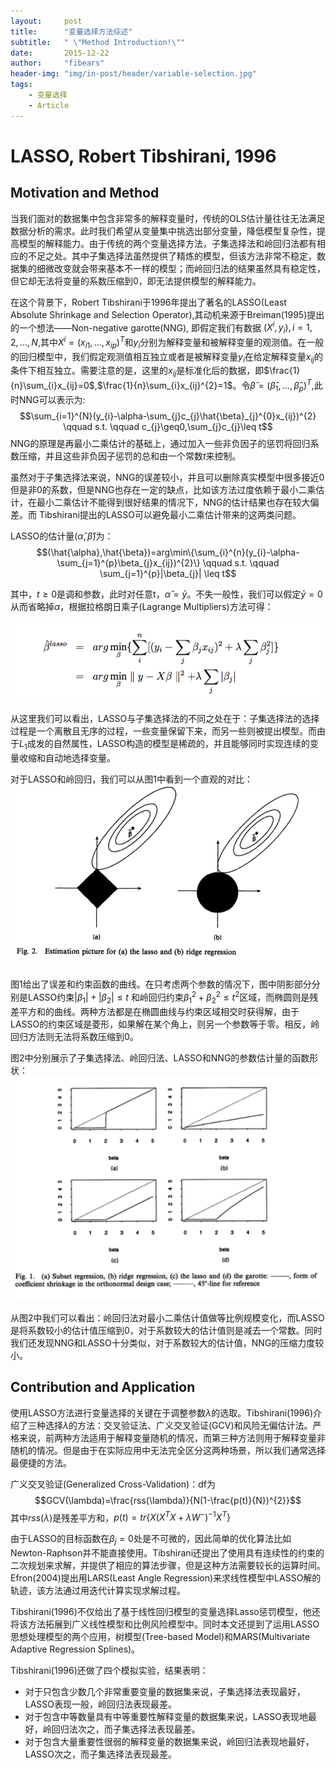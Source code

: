 ```yaml
---
layout:     post
title:      "变量选择方法综述"
subtitle:   " \"Method Introduction!\""
date:       2015-12-22
author:     "fibears"
header-img: "img/in-post/header/variable-selection.jpg"
tags:
    - 变量选择
    - Article
---
```


# LASSO, Robert Tibshirani, 1996
## Motivation and Method

当我们面对的数据集中包含非常多的解释变量时，传统的OLS估计量往往无法满足数据分析的需求。此时我们希望从变量集中挑选出部分变量，降低模型复杂性，提高模型的解释能力。由于传统的两个变量选择方法，子集选择法和岭回归法都有相应的不足之处。其中子集选择法虽然提供了精炼的模型，但该方法非常不稳定，数据集的细微改变就会带来基本不一样的模型；而岭回归法的结果虽然具有稳定性，但它却无法将变量的系数压缩到0，即无法提供模型的解释能力。
      
在这个背景下，Robert Tibshirani于1996年提出了著名的LASSO(Least Absolute Shrinkage and Selection Operator),其动机来源于Breiman(1995)提出的一个想法——Non-negative garotte(NNG), 即假定我们有数据
$(X^{i},y_{i}), i = 1,2,...,N$,其中$X^{i}=(x_{i1},...,x_{ip})^{T}$和$y_{i}$分别为解释变量和被解释变量的观测值。在一般的回归模型中，我们假定观测值相互独立或者是被解释变量$y_{i}$在给定解释变量$x_{ij}$的条件下相互独立。需要注意的是，这里的$x_{ij}$是标准化后的数据，即$\frac{1}{n}\sum_{i}x_{ij}=0$,$\frac{1}{n}\sum_{i}x_{ij}^{2}=1$。令$\hat{\beta}=(\hat{\beta}_{1},...,\hat{\beta}_{p})^{T}$,此时NNG可以表示为:
$$\sum_{i=1}^{N}(y_{i}-\alpha-\sum_{j}c_{j}\hat{\beta}_{j}^{0}x_{ij})^{2} \qquad s.t. \qquad c_{j}\geq0,\sum_{j}c_{j}\leq t$$
NNG的原理是再最小二乘估计的基础上，通过加入一些非负因子的惩罚将回归系数压缩，并且这些非负因子惩罚的总和由一个常数$t$来控制。
      
虽然对于子集选择法来说，NNG的误差较小，并且可以删除真实模型中很多接近0但是非0的系数，但是NNG也存在一定的缺点，比如该方法过度依赖于最小二乘估计，在最小二乘估计不能得到很好结果的情况下，NNG的估计结果也存在较大偏差。而 Tibshirani提出的LASSO可以避免最小二乘估计带来的这两类问题。
      
LASSO的估计量$(\hat{\alpha},\hat{\beta})$为：
$$(\hat{\alpha},\hat{\beta})=arg\min\{\sum_{i}^{n}(y_{i}-\alpha-\sum_{j=1}^{p}\beta_{j}x_{ij})^{2}\} \qquad s.t. \qquad \sum_{j=1}^{p}|\beta_{j}| \leq t$$
      
其中，$t \geq 0$是调和参数，此时对任意t，$\hat{\alpha}=\bar{y}$。不失一般性，我们可以假定$\bar{y} = 0$从而省略掉$\alpha$，根据拉格朗日乘子(Lagrange Multipliers)方法可得：

![picture1](/img/in-post/main/post-variable-1.png)

从这里我们可以看出，LASSO与子集选择法的不同之处在于：子集选择法的选择过程是一个离散且无序的过程，一些变量保留下来，而另一些则被提出模型。而由于$L_{1}$成发的自然属性，LASSO构造的模型是稀疏的，并且能够同时实现连续的变量收缩和自动地选择变量。
	
对于LASSO和岭回归，我们可以从图1中看到一个直观的对比：
![picture2](/img/in-post/main/post-variable-2.png)

图1给出了误差和约束函数的曲线。在只考虑两个参数的情况下，图中阴影部分分别是LASSO约束$|\beta_{1}|+|\beta_{2}| \leq t$ 和岭回归约束$\beta_{1}^{2} + \beta_{2}^{2} \leq t^{2}$区域，而椭圆则是残差平方和的曲线。两种方法都是在椭圆曲线与约束区域相交时获得解，由于LASSO的约束区域是菱形，如果解在某个角上，则另一个参数等于零。相反，岭回归方法则无法将系数压缩到0。
	
图2中分别展示了子集选择法、岭回归法、LASSO和NNG的参数估计量的函数形状：
![picture3](/img/in-post/main/post-variable-3.png)

从图2中我们可以看出：岭回归法对最小二乘估计值做等比例规模变化，而LASSO是将系数较小的估计值压缩到0，对于系数较大的估计值则是减去一个常数。同时我们还发现NNG和LASSO十分类似，对于系数较大的估计值，NNG的压缩力度较小。

## Contribution and Application

使用LASSO方法进行变量选择的关键在于调整参数$\lambda$的选取。Tibshirani(1996)介绍了三种选择$\lambda$的方法：交叉验证法、广义交叉验证(GCV)和风险无偏估计法。严格来说，前两种方法适用于解释变量随机的情况，而第三种方法则用于解释变量非随机的情况。但是由于在实际应用中无法完全区分这两种场景，所以我们通常选择最便捷的方法。

广义交叉验证(Generalized Cross-Validation)：df为
$$GCV(\lambda)=\frac{rss(\lambda)}{N(1-\frac{p(t)}{N})^{2}}$$
其中$rss(\lambda)$是残差平方和，$p(t)=tr\{X(X^{T}X+\lambda W^{-})^{-1}X^{T}\}$

由于LASSO的目标函数在$\beta_{j}=0$处是不可微的，因此简单的优化算法比如Newton-Raphson并不能直接使用。Tibshirani还提出了使用具有连续性的约束的二次规划来求解，并提供了相应的算法步骤，但是这种方法需要较长的运算时间。Efron(2004)提出用LARS(Least Angle Regression)来求线性模型中LASSO解的轨迹，该方法通过用迭代计算实现求解过程。
	
Tibshirani(1996)不仅给出了基于线性回归模型的变量选择Lasso惩罚模型，他还将该方法拓展到广义线性模型和比例风险模型中。同时本文还提到了运用LASSO思想处理模型的两个应用，树模型(Tree-based Model)和MARS(Multivariate Adaptive Regression Splines)。
	
Tibshirani(1996)还做了四个模拟实验，结果表明：

- 对于只包含少数几个非常重要变量的数据集来说，子集选择法表现最好，LASSO表现一般，岭回归法表现最差。
- 对于包含中等数量具有中等重要性解释变量的数据集来说，LASSO表现地最好，岭回归法次之，而子集选择法表现最差。
- 对于包含大量重要性很弱的解释变量的数据集来说，岭回归法表现地最好，LASSO次之，而子集选择法表现最差。

